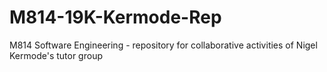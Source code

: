 # M814-19K-Kermode-Rep
M814 Software Engineering - repository for collaborative activities of Nigel Kermode's tutor group
